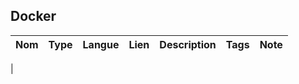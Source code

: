 ## Docker 

| Nom  | Type  | Langue | Lien | Description | Tags | Note |
| :--- | :---- |:------ |:------ |:--------- |:---- |:---- |
|